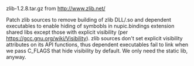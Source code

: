 zlib-1.2.8.tar.gz from http://www.zlib.net/

Patch zlib sources to remove building of zlib DLL/.so and dependent executables to enable hiding of symbobls
in nupic.bindings extension shared libs except those with explicit visibility (per https://gcc.gnu.org/wiki/Visibility).
zlib sources don't set explicit visibility attributes on its API functions, thus dependent executables fail to link when
we pass C_FLAGS that hide visibility by default. We only need the static lib, anyway.

